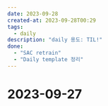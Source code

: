 ```yaml
---
date: 2023-09-28
created-at: 2023-09-28T00:29
tags:
  - daily
description: "daily 용도: TIL!"
done:
  - "SAC retrain"
  - "Daily template 정리"
---
```


# 2023-09-27